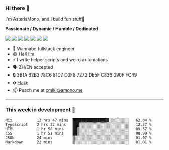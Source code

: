 ### Hi there 👋

I'm AsterisMono, and I build fun stuff🤣

**Passionate / Dynamic / Humble / Dedicated**

![](https://img.shields.io/badge/TypeScript-007ACC?style=for-the-badge&logo=typescript&logoColor=white)
![](https://img.shields.io/badge/React-20232A?style=for-the-badge&logo=react&logoColor=61DAFB)
![](https://img.shields.io/badge/Node.js-339933?style=for-the-badge&logo=nodedotjs&logoColor=white)
![](https://img.shields.io/badge/Python-FFD43B?style=for-the-badge&logo=python&logoColor=blue)
![](https://img.shields.io/badge/Arch_Linux-1793D1?style=for-the-badge&logo=arch-linux&logoColor=white)
![](https://img.shields.io/badge/NixOS-5277C3?style=for-the-badge&logo=nixos&logoColor=white)
![](https://img.shields.io/badge/matrix-000000?style=for-the-badge&logo=Matrix&logoColor=white)

- 🌱 Wannabe fullstack engineer
- 😄 He/Him
- ⚡ I write helper scripts and weird automations
- 🗣️ ZH/EN accepted
- 🔒 3B1A 62B3 78C6 81D7 D0F8 7272 DE5F C836 090F FC49
- ❄️ [Flake](https://github.com/AsterisMono/flake)
- 📫 Reach me at cmiki@amono.me

------

### This week in development 🚀

<!--START_SECTION:waka-->

```text
Nix           12 hrs 47 mins  ███████████████▓░░░░░░░░░   62.04 %
TypeScript    2 hrs 32 mins   ███░░░░░░░░░░░░░░░░░░░░░░   12.37 %
HTML          1 hr 58 mins    ██▒░░░░░░░░░░░░░░░░░░░░░░   09.57 %
CSS           1 hr 51 mins    ██▒░░░░░░░░░░░░░░░░░░░░░░   08.99 %
JSON          24 mins         ▒░░░░░░░░░░░░░░░░░░░░░░░░   01.97 %
Markdown      22 mins         ▒░░░░░░░░░░░░░░░░░░░░░░░░   01.81 %
```

<!--END_SECTION:waka-->
